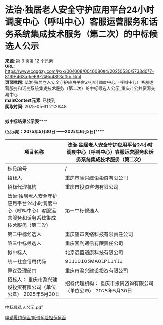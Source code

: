 # 法治·独居老人安全守护应用平台24小时调度中心（呼叫中心）客服运营服务和话务系统集成技术服务（第二次）的中标候选人公示

**来源**: 第 3 页第 12 个元素  
**URL**: https://www.cqggzy.com/jyxx/004008/004008004/20250530/5733d077-8169-463a-be69-246d4893cf5b.html  
**页面标题**: 法治·独居老人安全守护应用平台24小时调度中心（呼叫中心）客服运营服务和话务系统集成技术服务（第二次）的中标候选人公示_重庆市公共资源交易中心  
**mainContent元素**: 已找到  
**爬取时间**: 2025-05-31 21:29:48

---

**拟中标结果公示表******

**(公示期：202****5****年****5****月****30****日 ——202****5****年****6****月****3****日)******

项目名称 |  法治·独居老人安全守护应用平台24小时调度中心（呼叫中心）客服运营服务和话务系统集成技术服务（第二次）  
---|---  
标段编号 |  /  
招标人 |  重庆市渝兴建设投资有限公司 |  联系电话 |  023-66247331  
招标代理机构 |  重庆市投资咨询有限公司 |  023-63867971  
法治·独居老人安全守护应用平台24小时调度中心（呼叫中心）客服运营服务和话务系统集成技术服务（第二次） |  第一中标候选人 |  北京远盟道康科技有限公司  
第二中标候选人 |  重庆望声网络科技有限责任公司  
第三中标候选人 |  重庆国利通信有限责任公司  
拟中标人 |  北京远盟道康科技有限公司 |  中标金额 (元) |  3360900.00  
统一社会信用代码 |  91110105MA01P11Y1J  
异议受理部门 |  重庆市渝兴建设投资有限公司 |  联系 电话 |  023-66247331  
招标人： 重庆市渝兴建设投资有限公司（单位公章） 2025年5月30日 |  招标代理机构： 重庆市投资咨询有限公司（单位公章）  2025年5月30日  
  
  


  
  
  
中标候选人公示.pdf    
  
[ 申请履约保函/低价风险担保保函 ](https://jrfw.jszx.cqggzy.com/financeplatform/index.html)

